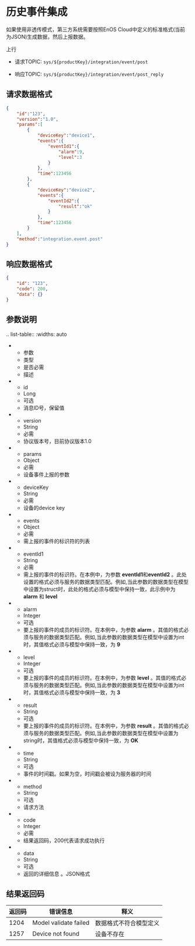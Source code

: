 # 历史事件集成

如果使用非透传模式，第三方系统需要按照EnOS Cloud中定义的标准格式(当前为JSON)生成数据，然后上报数据。

上行
- 请求TOPIC: `sys/${productKey}/integration/event/post`

- 响应TOPIC: `sys/${productKey}/integration/event/post_reply`

## 请求数据格式
```json
{
    "id":"123",
    "version":"1.0",
    "params":[
        {
            "deviceKey":"device1",
            "events":{
                "eventId1":{
                    "alarm":9,
                    "level":3
                }
            },
            "time":123456
        },
        {
            "deviceKey":"device2",
            "events":{
                "eventId2":{
                    "result":"ok"
                }
            },
            "time":123456
        }
    ],
    "method":"integration.event.post"
}

```

## 响应数据格式

```json
{
    "id": "123",
    "code": 200,
    "data": {}
}
```

## 参数说明

.. list-table::
   :widths: auto

   * - 参数
     - 类型
     - 是否必需
     - 描述
   * - id
     - Long
     - 可选
     - 消息ID号，保留值
   * - version
     - String
     - 必需
     - 协议版本号，目前协议版本1.0
   * - params
     - Object
     - 必需
     - 设备事件上报的参数
   * - deviceKey
     - String
     - 必需
     - 设备的device key
   * - events
     - Object
     - 必需
     - 需上报的事件的标识符的列表
   * - eventId1
     - String
     - 必需
     - 需上报的事件的标识符。在本例中，为参数 **eventId1**和**eventId2** 。此处设置的格式必须与服务的数据类型匹配。例如,当此参数的数据类型在模型中设置为struct时，此处的格式必须与模型中保持一致，此示例中为 **alarm** 和 **level** 
   * - alarm
     - Integer
     - 可选
     - 要上报的事件的成员的标识符。在本例中，为参数 **alarm** 。其值的格式必须与服务的数据类型匹配。例如,当此参数的数据类型在模型中设置为int时，其值格式必须与模型中保持一致，为 **9** 
   * - level
     - Integer
     - 可选
     - 要上报的事件的成员的标识符。在本例中，为参数 **level** 。其值的格式必须与服务的数据类型匹配。例如,当此参数的数据类型在模型中设置为int时，其值格式必须与模型中保持一致，为 **3**
   * - result
     - String
     - 可选
     - 要上报的事件的成员的标识符。在本例中，为参数 **result** 。其值的格式必须与服务的数据类型匹配。例如,当此参数的数据类型在模型中设置为string时，其值格式必须与模型中保持一致，为 **OK**
   * - time
     - String
     - 可选
     - 事件的时间戳。如果为空，时间戳会被设为服务器的时间
   * - method
     - String
     - 可选
     - 请求方法
   * - code
     - Integer
     - 必需
     - 结果返回码，200代表请求成功执行
   * - data
     - String
     - 可选
     - 返回的详细信息 。JSON格式

## 结果返回码

| 返回码 | 错误信息 | 释义|
|---------|---------|---------|
| 1204 | Model validate failed | 数据格式不符合模型定义 |
| 1257 | Device not found | 设备不存在 |

<!--end-->
